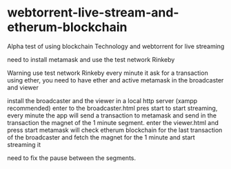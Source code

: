 # webtorrent-live-stream-and-etherum-blockchain
Alpha test of using blockchain Technology and webtorrent for live streaming


need to install metamask and use the test network Rinkeby


Warning use test network Rinkeby every minute it ask for a transaction using ether, you need to have ether and active metamask in the broadcaster and viewer


install the broadcaster and the viewer in a local http server (xampp recommended)
enter to the broadcaster.html pres start to start streaming,  every minute the app will send a transaction to metamask and send in the transaction the magnet of the 1 minute segment.
enter the viewer.html and press start metamask will check etherum blockchain for the last transaction of the broadcaster and fetch the magnet for the 1 minute and start streaming it


need to fix the pause between the segments.
